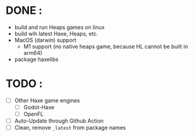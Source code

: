 # DONE :

- build and run Heaps games on linux
- build wih latest Haxe, Heaps, etc.
- MacOS (darwin) support
    - M1 support (no native heaps game, because HL cannot be built in arm64)
- package haxelibs

# TODO :
- [ ] Other Haxe game engines
    - [ ] Godot-Haxe
    - [ ] OpenFL
- [ ] Auto-Update through Github Action
- [ ] Clean, remove `_latest` from package names